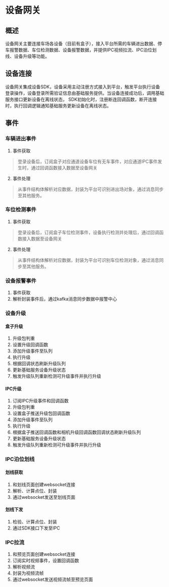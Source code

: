 # 设备网关
## 概述
设备网关主要连接车场各设备（目前有盒子），接入平台所需的车辆进出数据、停车报警数据、车位检测数据、设备报警数据，并提供IPC视频拉流、IPC泊位划线、设备升级等功能。
## 设备连接
设备网关集成设备SDK，设备采用主动注册方式接入到平台，触发平台执行设备登录操作，设备登录所需验证信息由基础服务提供。当设备连接成功后，调用基础服务接口更新设备在离线状态，
SDK初始化时，注册断连回调函数，断开连接时，执行回调逻辑通知基础服务更新设备在离线状态。
## 事件
### 车辆进出事件
1. 事件获取
> 登录设备后，订阅盒子对应通道设备车位有无车事件，对应通道IPC事件发生时，通过回调函数接入数据至设备网关
2. 事件处理
> 从事件结构体解析对应数据，封装为平台可识别进出场对象，通过消息同步至其他服务。
### 车位检测事件
1. 事件获取
> 登录设备后，订阅盒子车位检测事件，设备执行检测并处理后，通过回调函数接入数据至设备网关
2. 事件处理
> 从事件结构体解析对应数据，封装为平台可识别车位检测对象，通过消息同步至其他服务。
### 设备报警事件
1. 事件获取
2. 解析封装事件后，通过kafka消息同步数据中报警中心
### 设备升级
#### 盒子升级
1. 升级包判重
2. 设置升级回调函数
3. 添加升级事件至队列
4. 执行升级
5. 根据回调状态刷新升级队列
6. 更新基础服务设备升级状态
7. 触发升级队列重新检测可升级事件并执行升级
#### IPC升级
1. 订阅IPC升级事件和回调函数
2. 升级包判重
3. 设置盒子推送升级包回调函数
4. 添加升级事件至队列
5. 执行升级
6. 根据盒子推送回调函数和相机升级回调函数回调状态刷新升级队列
7. 更新基础服务设备升级状态
8. 触发升级队列重新检测可升级事件并执行升级
### IPC泊位划线
#### 划线获取
1. 和划线页面创建websocket连接
2. 解析、计算点位、封装
3. 通过websocket发送至划线页面
#### 划线下发
1. 检验、计算点位、封装
2. 通过SDK接口下发至IPC
### IPC拉流
1. 和预览页面创建websocket连接
2. 订阅实时视频事件，设置回调函数
3. 解析视频流
4. 封装为视频流帧
5. 通过websocket发送视频流帧至预览页面
